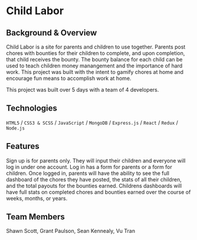 # Child Labor

## Background & Overview

Child Labor is a site for parents and children to use together. Parents post chores with bounties for their children to complete, and upon completion, that child receives the bounty. The bounty balance for each child can be used to teach children money manangement and the importance of hard work. This project was built with the intent to gamify chores at home and encourage fun means to accomplish work at home.

This project was built over 5 days with a team of 4 developers.

## Technologies 

`HTML5` / `CSS3 & SCSS` / `JavaScript` / `MongoDB` / `Express.js` / `React` / `Redux` / `Node.js` 

## Features

Sign up is for parents only. They will input their children and everyone will log in under one account. Log in has a form for parents or a form for children. Once logged in, parents will have the ability to see the full dashboard of the chores they have posted, the stats of all their children, and the total payouts for the bounties earned. Childrens dashboards will have full stats on completed chores and bounties earned over the course of weeks, months, or years.

## Team Members
Shawn Scott, Grant Paulson, Sean Kennealy, Vu Tran